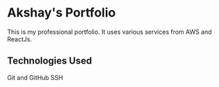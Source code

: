 # Akshay's Portfolio
This is my professional portfolio. It uses various services from AWS and ReactJs.

## Technologies Used
Git and GitHub
SSH
